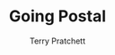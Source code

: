 ---
title: Going Postal
author: Terry Pratchett
year: 2004
wiki: https://en.wikipedia.org/wiki/Going_Postal
---